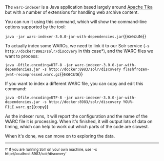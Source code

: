 The `warc-indexer` is a Java application based largely around [Apache Tika](https://tika.apache.org/) but with a number of extensions for handling web archive content.

You can run it using this command, which will show the command-line options supported by the tool:

`java -jar warc-indexer-3.0.0-jar-with-dependencies.jar`{{execute}}

To actually index some WARCs, we need to link it to our Solr service (`-s http://docker:8983/solr/discovery` in this case\*), and the WARC files we want to process:

`java -Dfile.encoding=UTF-8 -jar warc-indexer-3.0.0-jar-with-dependencies.jar -s http://docker:8983/solr/discovery flashfrozen-jwat-recompressed.warc.gz`{{execute}}

If you want to index a different WARC file, you can copy and edit this command:

`java -Dfile.encoding=UTF-8 -jar warc-indexer-3.0.0-jar-with-dependencies.jar -s http://docker:8983/solr/discovery YOUR-FILE.warc.gz`{{copy}}

As the indexer runs, it will report the configuration and the name of the WARC file it is processing. When it's finished, it will output lots of data on timing, which can help to work out which parts of the code are slowest.

When it's done, we can move on to exploring the data.

<hr/>
<small>
\* If you are running Solr on your own machine, use `-s http://localhost:8983/solr/discovery`
</small>